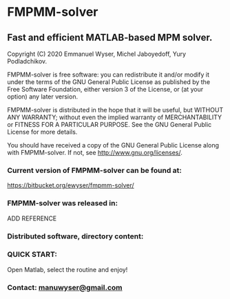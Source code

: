 # FMPMM-solver

## Fast and efficient MATLAB-based MPM solver.

Copyright (C) 2020  Emmanuel Wyser, Michel Jaboyedoff, Yury Podladchikov.

FMPMM-solver is free software: you can redistribute it and/or modify
it under the terms of the GNU General Public License as published by
the Free Software Foundation, either version 3 of the License, or
(at your option) any later version.

FMPMM-solver is distributed in the hope that it will be useful,
but WITHOUT ANY WARRANTY; without even the implied warranty of
MERCHANTABILITY or FITNESS FOR A PARTICULAR PURPOSE.  See the
GNU General Public License for more details.

You should have received a copy of the GNU General Public License
along with FMPMM-solver.  If not, see <http://www.gnu.org/licenses/>.

### Current version of FMPMM-solver can be found at:

https://bitbucket.org/ewyser/fmpmm-solver/

### FMPMM-solver was released in:

ADD REFERENCE

### Distributed software, directory content:

### QUICK START:

Open Matlab, select the routine and enjoy!

### Contact: manuwyser@gmail.com

